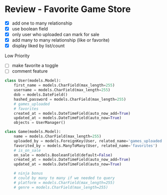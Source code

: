# Review - Favorite Game Store

- [x] add one to many relationship
- [x] use boolean field
- [x] only user who uploaded can mark for sale
- [x] add many to many relationship (like or favorite)
- [x] display liked by list/count

Low Priority

- [ ] make favorite a toggle
- [ ] comment feature

```python
class User(models.Model):
    first_name = models.CharField(max_length=255)
    username = models.CharField(max_length=255)
    dob = models.DateField()
    hashed_password = models.CharField(max_length=255)
    # games_uploaded
    # favorites
    created_at = models.DateTimeField(auto_now_add=True)
    updated_at = models.DateTimeField(auto_now=True)
    objects = UserManager()

class Game(models.Model):
    name = models.CharField(max_length=255)
    uploaded_by = models.ForeignKey(User, related_name='games_uploaded', on_delete = models.CASCADE)
    favorited_by = models.ManyToMany(User, related_name='favorites')
    # is_on_sale
    on_sale = models.BooleanField(default=False)
    created_at = models.DateTimeField(auto_now_add=True)
    updated_at = models.DateTimeField(auto_now=True)

    # ninja bonus
    # could by many to many if we needed to query
    # platform = models.CharField(max_length=255)
    # genre = models.CharField(max_length=255)
```
